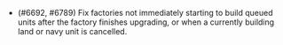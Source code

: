 - (#6692, #6789) Fix factories not immediately starting to build queued units after the factory finishes upgrading, or when a currently building land or navy unit is cancelled.
